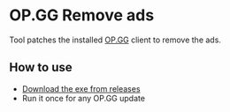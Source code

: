 # OP.GG Remove ads

Tool patches the installed [OP.GG](https://euw.op.gg/) client to remove the ads.

## How to use

- [Download the exe from releases](https://github.com/shyim/op-gg-remove-ads/releases/latest/download/op-gg-remove-ads-win.exe)
- Run it once for any OP.GG update
